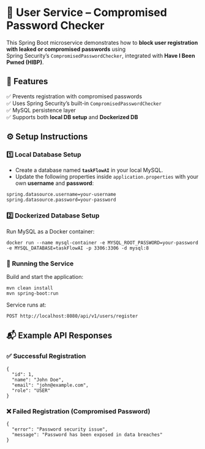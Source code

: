 # 🔐 User Service – Compromised Password Checker

This Spring Boot microservice demonstrates how to **block user registration with leaked or compromised passwords** using  
Spring Security’s `CompromisedPasswordChecker`, integrated with **Have I Been Pwned (HIBP)**.


## 📌 Features
✅ Prevents registration with compromised passwords  
✅ Uses Spring Security’s built-in `CompromisedPasswordChecker`  
✅ MySQL persistence layer  
✅ Supports both **local DB setup** and **Dockerized DB**  

## ⚙️ Setup Instructions

### 1️⃣ Local Database Setup
- Create a database named **`taskFlowAI`** in your local MySQL.  
- Update the following properties inside `application.properties` with your own **username** and **password**:  

```properties
spring.datasource.username=your-username
spring.datasource.password=your-password
```

### 2️⃣ Dockerized Database Setup

Run MySQL as a Docker container:

```properties
docker run --name mysql-container -e MYSQL_ROOT_PASSWORD=your-password -e MYSQL_DATABASE=taskFlowAI -p 3306:3306 -d mysql:8
```

### 🚀 Running the Service

Build and start the application:

```properties
mvn clean install
mvn spring-boot:run
```

Service runs at:

```properties
POST http://localhost:8080/api/v1/users/register
```

## 📬 Example API Responses

### ✅ Successful Registration

```properties
{
  "id": 1,
  "name": "John Doe",
  "email": "john@example.com",
  "role": "USER"
}
```

### ❌ Failed Registration (Compromised Password)

```properties
{
  "error": "Password security issue",
  "message": "Password has been exposed in data breaches"
}
```

